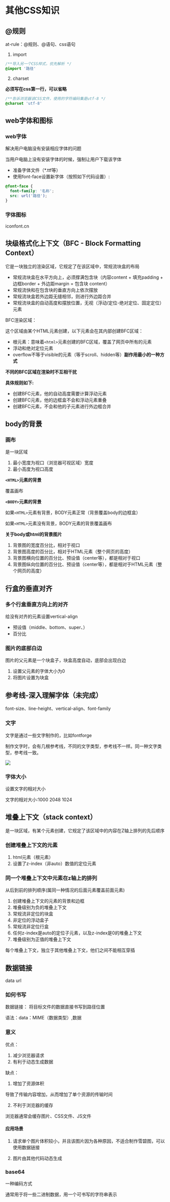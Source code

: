 <!--
 * @Author: KESHAOYE
 * @Date: 2023-03-29 21:02:00
-->
# 其他CSS知识

## @规则

at-rule：@规则、@语句、css语句

1. import 
   
```css
/**导入另一个CSS样式，优先解析 */
@import '路径'
```

2. charset

**必须写在css第一行，可以省略**

```css
/**告诉浏览器该CSS文件，使用的字符编码集是utf-8 */
@charset 'utf-8'
```

## web字体和图标

### web字体

解决用户电脑没有安装相应字体的问题

当用户电脑上没有安装字体的时候，强制让用户下载该字体

- 准备字体文件（*.ttf等）
- 使用font-face设置新字体（按照如下代码设置）:

```css
@font-face {
  font-family: '名称';
  src: url('路径');
}
```

### 字体图标

iconfont.cn

## 块级格式化上下文（BFC - Block Formatting Context）

它是一块独立的渲染区域，它规定了在该区域中，常规流块盒的布局

- 常规流块盒在水平方向上，必须撑满包含块（内容content + 填充padding + 边框border + 外边距margin = 包含块 content）
- 常规流快和在包含块的垂直方向上依次摆放
- 常规流块盒若外边距无缝相邻，则进行外边距合并
- 常规流块盒的自动高度和摆放位置，无视（浮动/定位-绝对定位、固定定位）元素

BFC渲染区域：

这个区域由某个HTML元素创建，以下元素会在其内部创建BFC区域：

- 根元素：意味着```<html>```元素创建的BFC区域，覆盖了网页中所有的元素
- 浮动和绝对定位元素
- overflow不等于visible的元素（等于scroll、hidden等）**副作用最小的一种方式**

**不同的BFC区域在渲染时不互相干扰**

**具体规则如下:**

- 创建BFC元素，他的自动高度需要计算浮动元素
- 创建BFC元素，他的边框盒不会和浮动元素重叠
- 创建BFC元素，不会和他的子元素进行外边框合并

## body的背景

### 画布

是一块区域

1. 最小宽度为视口（浏览器可视区域）宽度
2. 最小高度为视口高度

**```<HTML>```元素的背景**

覆盖画布

**```<BODY>```元素的背景**

如果```<HTML>```元素有背景，BODY元素正常（背景覆盖body的边框盒）

如果```<HTML>```元素没有背景，BODY元素的背景覆盖画布

**关于body或html的背景图片**

1. 背景图的宽度百分比，相对于视口
2. 背景图高度的百分比，相对于HTML元素（整个网页的高度）
3. 背景图横向位置的百分比、预设值（center等），都是相对于视口
4. 背景图纵向位置的百分比、预设值（center等），都是相对于HTML元素（整个网页的高度）

## 行盒的垂直对齐

### 多个行盒垂直方向上的对齐

给没有对齐的元素设置vertical-align

- 预设值（middle、bottom、super、）
- 百分比

### 图片的底部白边

图片的父元素是一个块盒子，块盒高度自动，底部会出现白边

1. 设置父元素的字体大小为0
2. 将图片设置为块盒


## 参考线-深入理解字体（未完成）

font-size、line-height、vertical-align、font-family

### 文字

文字是通过一些文字制作的，比如fontforge

制作文字时，会有几根参考线，不同的文字类型，参考线不一样。同一种文字类型，参考线一致。

<img src='/picture/文字参考线.jpg'/>

### 字体大小

设置文字的相对大小

文字的相对大小:1000 2048 1024

## 堆叠上下文（stack context）

是一块区域，有某个元素创建，它规定了该区域中的内容在Z轴上排列的先后顺序

### 创建堆叠上下文的元素

1. html元素（根元素）
2. 设置了z-index（非auto）数值的定位元素

### 同一个堆叠上下文中元素在z轴上的排列

从后到前的排列顺序(属同一种情况的后面元素覆盖前面元素)

1. 创建堆叠上下文的元素的背景和边框
2. 堆叠级别为负的堆叠上下文
3. 常规流非定位的块盒
4. 非定位的浮动盒子
5. 常规流非定位行盒
6. 任何z-index是auto的定位子元素，以及z-index是0的堆叠上下文
7. 堆叠级别为正值的堆叠上下文

每个堆叠上下文，独立于其他堆叠上下文，他们之间不能相互穿插


## 数据链接

data url

### 如何书写

数据链接： 将目标文件的数据直接书写到路径位置

语法：data：MIME（数据类型）,数据

### 意义

优点：

1. 减少浏览器请求
2. 有利于动态生成数据   

缺点：

1. 增加了资源体积
   
导致了传输内容增加，从而增加了单个资源的传输时间

2. 不利于浏览器的缓存
  
浏览器通常会缓存图片、CSS文件、JS文件

#### 应用场景

1. 请求单个图片体积较小，并且该图片因为各种原因，不适合制作雪碧图，可以使用数据链接

2. 图片由其他代码动态生成


### base64

一种编码方式

通常用于将一些二进制数据，用一个可书写的字符串表示